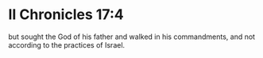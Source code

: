 # II Chronicles 17:4

but sought the God of his father and walked in his commandments, and not according to the practices of Israel.
